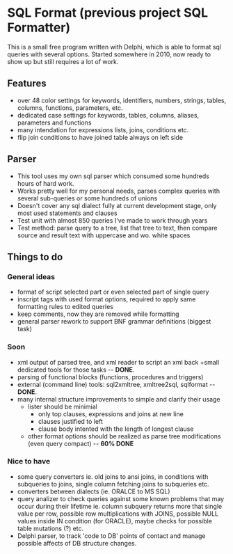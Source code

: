 # SQL Format (previous project SQL Formatter)
This is a small free program written with Delphi, which is able to format sql queries with several options. Started somewhere in 2010, now ready to show up but still requires a lot of work.

## Features
* over 48 color settings for keywords, identifiers, numbers, strings, tables, columns, functions, parameters, etc.
* dedicated case settings for keywords, tables, columns, aliases, parameters and functions
* many intendation for expressions lists, joins, conditions etc.
* flip join conditions to have joined table always on left side

## Parser
* This tool uses my own sql parser which consumed some hundreds hours of hard work. 
* Works pretty well for my personal needs, parses complex queries with several sub-queries or some hundreds of unions
* Doesn't cover any sql dialect fully at current development stage, only most used statements and clauses
* Test unit with almost 850 queries I've made to work through years
* Test method: parse query to a tree, list that tree to text, then compare source and result text with uppercase and wo. white spaces

## Things to do 
### General ideas
* format of script selected part or even selected part of single query
* inscript tags with used format options, required to apply same formatting rules to edited queries
* keep comments, now they are removed while formatting
* general parser rework to support BNF grammar definitions (biggest task)
### Soon 
* xml output of parsed tree, and xml reader to script an xml back +small dedicated tools for those tasks -- <B>DONE</B>.
* parsing of functional blocks (functions, procedures and triggers)
* external (command line) tools: sql2xmltree, xmltree2sql, sqlformat -- <B>DONE</B>.
* many internal structure improvements to simple and clarify their usage
  * lister should be minimial
    * only top clauses, expressions and joins at new line
    * clauses justified to left
    * clause body intented with the length of longest clause
  * other format options should be realized as parse tree modifications (even query compact) -- <B>60% DONE</B>
### Nice to have
* some query converters ie. old joins to ansi joins, in conditions with subqueries to joins, single column fetching joins to subqueries etc. 
* converters between dialects (ie. ORALCE to MS SQL)
* query analizer to check queries against some known problems that may occur during their lifetime ie. column subquery returns more that single value per row, possible row multiplications with JOINS, possible NULL values inside IN condition (for ORACLE), maybe checks for possible table mutations (?) etc.
* Delphi parser, to track 'code to DB' points of contact and manage possible affects of DB structure changes.
